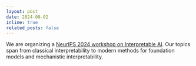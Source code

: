 ```yaml
---
layout: post
date: 2024-08-02
inline: true
related_posts: false
---
```


We are organizing a [NeurIPS 2024 workshop on Interpretable AI](https://interpretable-ai-workshop.github.io/). Our topics span from classical interpretability to modern methods for foundation models and mechanistic interpretability.
